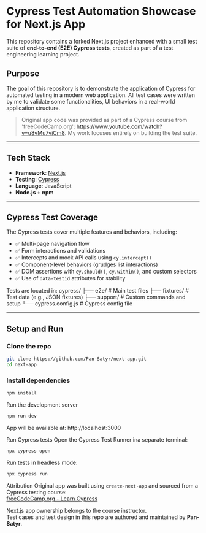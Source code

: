 # Cypress Test Automation Showcase for Next.js App
This repository contains a forked Next.js project enhanced with a small test suite of **end-to-end (E2E) Cypress tests**, created as part of a test engineering learning project.

## Purpose
The goal of this repository is to demonstrate the application of Cypress for automated testing in a modern web application. All test cases were written by me to validate some functionalities, UI behaviors in a real-world application structure.

> Original app code was provided as part of a Cypress course from 'freeCodeCamp.org': https://www.youtube.com/watch?v=u8vMu7viCm8. My work focuses entirely on building the test suite.

---

## Tech Stack

- **Framework**: [Next.js](https://nextjs.org/)
- **Testing**: [Cypress](https://www.cypress.io/)
- **Language**: JavaScript
- **Node.js + npm**

---

## Cypress Test Coverage

The Cypress tests cover multiple features and behaviors, including:

- ✅ Multi-page navigation flow
- ✅ Form interactions and validations
- ✅ Intercepts and mock API calls using `cy.intercept()`
- ✅ Component-level behaviors (grudges list interactions)
- ✅ DOM assertions with `cy.should()`, `cy.within()`, and custom selectors
- ✅ Use of `data-testid` attributes for stability

Tests are located in:
cypress/
├── e2e/ # Main test files
├── fixtures/ # Test data (e.g., JSON fixtures)
├── support/ # Custom commands and setup
└── cypress.config.js # Cypress config file

---

## Setup and Run

### Clone the repo
```bash
git clone https://github.com/Pan-Satyr/next-app.git
cd next-app
```

### Install dependencies
```bash
npm install
```

Run the development server
```bash
npm run dev
```
App will be available at: http://localhost:3000

Run Cypress tests
Open the Cypress Test Runner ina separate terminal:
```bash
npx cypress open
```

Run tests in headless mode:
```bash
npx cypress run
```

Attribution
Original app was built using `create-next-app` and sourced from a Cypress testing course:  
[freeCodeCamp.org - Learn Cypress](https://www.youtube.com/watch?v=u8vMu7viCm8)

Next.js app ownership belongs to the course instructor.  
Test cases and test design in this repo are authored and maintained by **Pan-Satyr**.
